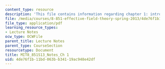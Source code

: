```yaml
---
content_type: resource
description: 'This file contains information regarding chapter 1: introduction.'
file: /media/courses/8-851-effective-field-theory-spring-2013/4de76f1b11bd063bb34119ac948e42df_MIT8_851S13_Introduction.pdf
file_type: application/pdf
learning_resource_types:
- Lecture Notes
ocw_type: OCWFile
parent_title: Lecture Notes
parent_type: CourseSection
resourcetype: Document
title: MIT8_851S13_Notes_Ch 1
uid: 4de76f1b-11bd-063b-b341-19ac948e42df
---
```


